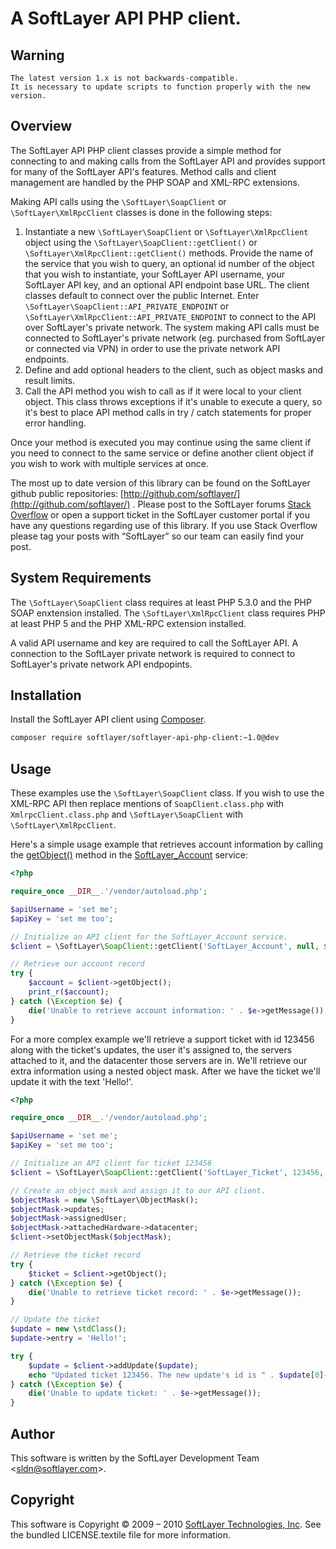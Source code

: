# A SoftLayer API PHP client.

## Warning

```
The latest version 1.x is not backwards-compatible.
It is necessary to update scripts to function properly with the new version.
```

## Overview

The SoftLayer API PHP client classes provide a simple method for connecting to and making calls from the SoftLayer API and provides support for many of the SoftLayer API's features. Method calls and client management are handled by the PHP SOAP and XML-RPC extensions.

Making API calls using the `\SoftLayer\SoapClient` or `\SoftLayer\XmlRpcClient` classes is done in the following steps:

1. Instantiate a new `\SoftLayer\SoapClient` or `\SoftLayer\XmlRpcClient` object using the `\SoftLayer\SoapClient::getClient()` or `\SoftLayer\XmlRpcClient::getClient()` methods. Provide the name of the service that you wish to query, an optional id number of the object that you wish to instantiate, your SoftLayer API username, your SoftLayer API key, and an optional API endpoint base URL. The client classes default to connect over the public Internet. Enter `\SoftLayer\SoapClient::API_PRIVATE_ENDPOINT` or `\SoftLayer\XmlRpcClient::API_PRIVATE_ENDPOINT` to connect to the API over SoftLayer's private network. The system making API calls must be connected to SoftLayer's private network (eg. purchased from SoftLayer or connected via VPN) in order to use the private network API endpoints.
2. Define and add optional headers to the client, such as object masks and result limits.
3. Call the API method you wish to call as if it were local to your client object. This class throws exceptions if it's unable to execute a query, so it's best to place API method calls in try / catch statements for proper error handling.

Once your method is executed you may continue using the same client if you need to connect to the same service or define another client object if you wish to work with multiple services at once.

The most up to date version of this library can be found on the SoftLayer github public repositories: [http://github.com/softlayer/](http://github.com/softlayer/) . Please post to the SoftLayer forums [Stack Overflow](https://stackoverflow.com) or open a support ticket in the SoftLayer customer portal if you have any questions regarding use of this library. If you use Stack Overflow please tag your posts with “SoftLayer” so our team can easily find your post. 

## System Requirements

The `\SoftLayer\SoapClient` class requires at least PHP 5.3.0 and the PHP SOAP enxtension installed. The `\SoftLayer\XmlRpcClient` class requires PHP at least PHP 5 and the PHP XML-RPC extension installed.

A valid API username and key are required to call the SoftLayer API. A connection to the SoftLayer private network is required to connect to SoftLayer's private network API endpopints.

## Installation

Install the SoftLayer API client using [Composer](https://getcomposer.org/).
```bash
composer require softlayer/softlayer-api-php-client:~1.0@dev
```

## Usage

These examples use the `\SoftLayer\SoapClient` class. If you wish to use the XML-RPC API then replace mentions of `SoapClient.class.php` with `XmlrpcClient.class.php` and `\SoftLayer\SoapClient` with `\SoftLayer\XmlRpcClient`.

Here's a simple usage example that retrieves account information by calling the [getObject()](http://sldn.softlayer.com/reference/services/SoftLayer_Account/getObject) method in the [SoftLayer_Account](http://sldn.softlayer.com/reference/services/SoftLayer_Account) service:

```php
<?php

require_once __DIR__.'/vendor/autoload.php';

$apiUsername = 'set me';
$apiKey = 'set me too';

// Initialize an API client for the SoftLayer_Account service.
$client = \SoftLayer\SoapClient::getClient('SoftLayer_Account', null, $apiUsername, $apiKey);

// Retrieve our account record
try {
    $account = $client->getObject();
    print_r($account);
} catch (\Exception $e) {
    die('Unable to retrieve account information: ' . $e->getMessage());
}
```

For a more complex example we'll retrieve a support ticket with id 123456 along with the ticket's updates, the user it's assigned to, the servers attached to it, and the datacenter those servers are in. We'll retrieve our extra information using a nested object mask. After we have the ticket we'll update it with the text 'Hello!'.

```php
<?php

require_once __DIR__.'/vendor/autoload.php';

$apiUsername = 'set me';
$apiKey = 'set me too';

// Initialize an API client for ticket 123456
$client = \SoftLayer\SoapClient::getClient('SoftLayer_Ticket', 123456, $apiUsername, $apiKey);

// Create an object mask and assign it to our API client.
$objectMask = new \SoftLayer\ObjectMask();
$objectMask->updates;
$objectMask->assignedUser;
$objectMask->attachedHardware->datacenter;
$client->setObjectMask($objectMask);

// Retrieve the ticket record
try {
    $ticket = $client->getObject();
} catch (\Exception $e) {
    die('Unable to retrieve ticket record: ' . $e->getMessage());
}

// Update the ticket
$update = new \stdClass();
$update->entry = 'Hello!';

try {
    $update = $client->addUpdate($update);
    echo "Updated ticket 123456. The new update's id is " . $update[0]->id . '.');
} catch (\Exception $e) {
    die('Unable to update ticket: ' . $e->getMessage());
}
```

## Author

This software is written by the SoftLayer Development Team <[sldn@softlayer.com](mailto:sldn@softlayer.com)>.

## Copyright

This software is Copyright &copy; 2009 – 2010 [SoftLayer Technologies, Inc](http://www.softlayer.com/). See the bundled LICENSE.textile file for more information.
